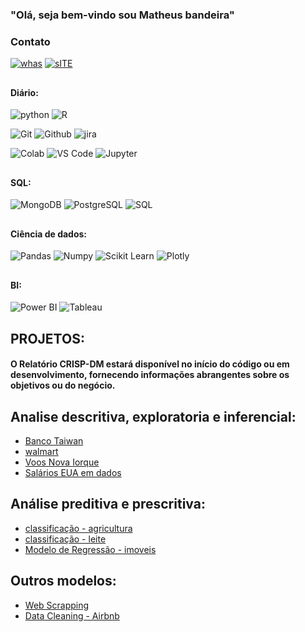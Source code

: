 ### "Olá, seja bem-vindo sou Matheus bandeira"
### Contato

[![whas](https://img.shields.io/badge/WhatsApp-25D366?style=for-the-badge&logo=whatsapp&logoColor=white)](https://api.whatsapp.com/send?phone=5547988667443)
[![sITE](	https://img.shields.io/badge/website-000000?style=for-the-badge&logo=About.me&logoColor=white)](https://matheusbcdemo.wixsite.com/website)
##


 #### Diário: 
 ![python](https://img.shields.io/badge/Python-14354C?style=for-the-badge&logo=python&logoColor=white) 
 ![R](https://img.shields.io/badge/R-276DC3?style=for-the-badge&logo=r&logoColor=white) 

 ![Git](https://img.shields.io/badge/GIT-E44C30?style=for-the-badge&logo=git&logoColor=white) 
 ![Github](https://img.shields.io/badge/GitHub-100000?style=for-the-badge&logo=github&logoColor=white) 
 ![ jira](https://img.shields.io/badge/Jira-0052CC?style=for-the-badge&logo=Jira&logoColor=white) 
 
 ![ Colab](https://img.shields.io/badge/Colab-F9AB00?style=for-the-badge&logo=googlecolab&color=525252)
![VS Code](https://img.shields.io/badge/Visual_Studio_Code-0078D4?style=for-the-badge&logo=visual%20studio%20code&logoColor=white)
 ![Jupyter](	https://img.shields.io/badge/Jupyter-F37626.svg?&style=for-the-badge&logo=Jupyter&logoColor=white) 
##

 
#### SQL:

 ![MongoDB](https://img.shields.io/badge/MongoDB-4EA94B?style=for-the-badge&logo=mongodb&logoColor=white)
![PostgreSQL](https://img.shields.io/badge/PostgreSQL-316192?style=for-the-badge&logo=postgresql&logoColor=white) 
![SQL](https://img.shields.io/badge/Microsoft_SQL_Server-CC2927?style=for-the-badge&logo=microsoft-sql-server&logoColor=white) 

##
  
#### Ciência de dados: 
 ![Pandas](https://img.shields.io/badge/Pandas-2C2D72?style=for-the-badge&logo=pandas&logoColor=white) 
 ![Numpy](	https://img.shields.io/badge/Numpy-777BB4?style=for-the-badge&logo=numpy&logoColor=white) 
 ![Scikit Learn](https://img.shields.io/badge/scikit_learn-F7931E?style=for-the-badge&logo=scikit-learn&logoColor=white) 
 ![Plotly](	https://img.shields.io/badge/Plotly-239120?style=for-the-badge&logo=plotly&logoColor=white)

##
####  BI: 
 ![Power BI](https://img.shields.io/badge/PowerBI-F2C811?style=for-the-badge&logo=Power%20BI&logoColor=white) 
 ![Tableau](	https://img.shields.io/badge/Tableau-E97627?style=for-the-badge&logo=Tableau&logoColor=white) 

##
 
## PROJETOS:

#### O Relatório CRISP-DM estará disponível no início do código ou em desenvolvimento, fornecendo informações abrangentes sobre os objetivos ou do negócio.

## Analise descritiva, exploratoria e inferencial:

- [Banco Taiwan](https://colab.research.google.com/github/MatheusHavoc/Credito_Bancario/blob/main/Cr%C3%A9ditoBanc%C3%A1rio.ipynb)
- [walmart](https://colab.research.google.com/github/MatheusHavoc/walmart/blob/main/walmart24(1).ipynb)
- [Voos Nova Iorque](https://colab.research.google.com/github/MatheusHavoc/NyFlights/blob/main/NYF.ipynb)
- [Salários EUA em dados](https://colab.research.google.com/github/MatheusHavoc/Data-Science-Jobs-Salaries/blob/main/Data_Science_Jobs_Salaries.ipynb)

## Análise preditiva e prescritiva: 
- [classificação - agricultura ](https://colab.research.google.com/github/MatheusHavoc/Classificacao_Agricultura/blob/main/Classificacao_Agricultura.ipynb)
- [classificação - leite ](https://colab.research.google.com/github/MatheusHavoc/Classificao_Predicao-_Milk/blob/main/Classificao_Predi%C3%A7%C3%A3o_Milk.ipynb)
- [Modelo de Regressão - imoveis](https://colab.research.google.com/drive/1VKChAx_XGqJgxi2arWBvFqYrsAQhrC4o?usp=sharing)

## Outros modelos:
- [Web Scrapping](https://colab.research.google.com/github/MatheusHavoc/Web_Scrapping/blob/main/mercado_livre_scrapping.ipynb)
- [Data Cleaning - Airbnb](https://colab.research.google.com/github/MatheusHavoc/Airbnb-NYC-2019/blob/main/Data_Cleaning_Airbnb.ipynb)
